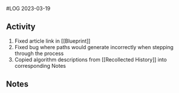 #LOG
2023-03-19

## Activity
1. Fixed article link in [[Blueprint]]
2. Fixed bug where paths would generate incorrectly when stepping through the process
3.  Copied algorithm descriptions from [[Recollected History]] into corresponding Notes

## Notes
